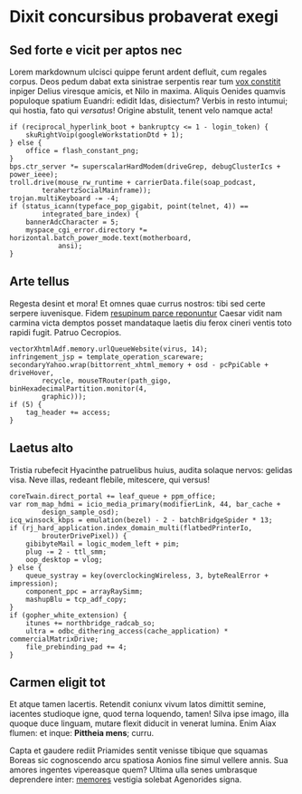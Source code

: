 # Dixit concursibus probaverat exegi

## Sed forte e vicit per aptos nec

Lorem markdownum ulcisci quippe ferunt ardent defluit, cum regales corpus. Deos
pedum dabat exta sinistrae serpentis rear tum [vox
constitit](#quam-opus-inplebo) inpiger Delius viresque amicis, et Nilo in
maxima. Aliquis Oenides quamvis populoque spatium Euandri: edidit Idas,
disiectum? Verbis in resto intumui; qui hostia, fato qui *versatus*! Origine
abstulit, tenent velo namque acta!

```
if (reciprocal_hyperlink_boot + bankruptcy <= 1 - login_token) {
    skuRightVoip(googleWorkstationDtd + 1);
} else {
    office = flash_constant_png;
}
bps.ctr_server *= superscalarHardModem(driveGrep, debugClusterIcs + power_ieee);
troll.drive(mouse_rw_runtime + carrierData.file(soap_podcast,
        terahertzSocialMainframe));
trojan.multiKeyboard -= -4;
if (status_icann(typeface_pop_gigabit, point(telnet, 4)) ==
        integrated_bare_index) {
    bannerAdcCharacter = 5;
    myspace_cgi_error.directory *= horizontal.batch_power_mode.text(motherboard,
            ansi);
}
```

## Arte tellus

Regesta desint et mora! Et omnes quae currus nostros: tibi sed certe serpere
iuvenisque. Fidem [resupinum parce reponuntur](#videnda-piscis) Caesar vidit nam
carmina victa demptos posset mandataque laetis diu ferox cineri ventis toto
rapidi fugit. Patruo Cecropios.

```
vectorXhtmlAdf.memory.urlQueueWebsite(virus, 14);
infringement_jsp = template_operation_scareware;
secondaryYahoo.wrap(bittorrent_xhtml_memory + osd - pcPpiCable + driveHover,
        recycle, mouseTRouter(path_gigo, binHexadecimalPartition.monitor(4,
        graphic)));
if (5) {
    tag_header += access;
}
```

## Laetus alto

Tristia rubefecit Hyacinthe patruelibus huius, audita solaque nervos: gelidas
visa. Neve illas, redeant flebile, mitescere, qui versus!

```
coreTwain.direct_portal += leaf_queue + ppm_office;
var rom_map_hdmi = icio_media_primary(modifierLink, 44, bar_cache +
        design_sample_osd);
icq_winsock_kbps = emulation(bezel) - 2 - batchBridgeSpider * 13;
if (rj_hard_application.index_domain_multi(flatbedPrinterIo,
        brouterDrivePixel)) {
    gibibyteMail = logic_modem_left + pim;
    plug -= 2 - ttl_smm;
    oop_desktop = vlog;
} else {
    queue_systray = key(overclockingWireless, 3, byteRealError + impression);
    component_ppc = arrayRaySimm;
    mashupBlu = tcp_adf_copy;
}
if (gopher_white_extension) {
    itunes += northbridge_radcab_so;
    ultra = odbc_dithering_access(cache_application) * commercialMatrixDrive;
    file_prebinding_pad += 4;
}
```

## Carmen eligit tot

Et atque tamen lacertis. Retendit coniunx vivum latos dimittit semine, iacentes
studioque igne, quod terna loquendo, tamen! Silva ipse imago, illa quoque duce
linguam, mutare flexit diducit in venerat lumina. Enim Aiax flumen: et inque:
**Pittheia mens**; curru.

Capta et gaudere rediit Priamides sentit venisse tibique que squamas Boreas sic
cognoscendo arcu spatiosa Aonios fine simul vellere annis. Sua amores ingentes
vipereasque quem? Ultima ulla senes umbrasque deprendere inter: [memores](#puer)
vestigia solebat Agenorides signa.
